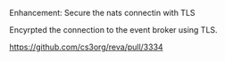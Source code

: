 Enhancement: Secure the nats connectin with TLS

Encyrpted the connection to the event broker using TLS.

https://github.com/cs3org/reva/pull/3334
